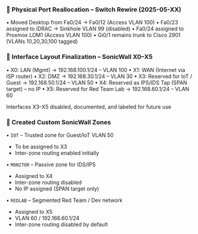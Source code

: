 ### 🔁 Physical Port Reallocation – Switch Rewire (2025-05-XX)

• Moved Desktop from Fa0/24 → Fa0/12 (Access VLAN 100)
• Fa0/23 assigned to iDRAC → Sinkhole VLAN 99 (disabled)
• Fa0/24 assigned to Proxmox LOM1 (Access VLAN 100)
• Gi0/1 remains trunk to Cisco 2901 (VLANs 10,20,30,100 tagged)

### 📐 Interface Layout Finalization – SonicWall X0–X5

• X0: LAN (Mgmt) → 192.168.100.1/24 – VLAN 100
• X1: WAN (Internet via ISP router)
• X2: DMZ → 192.168.30.1/24 – VLAN 30
• X3: Reserved for IoT / Guest → 192.168.50.1/24 – VLAN 50
• X4: Reserved as IPS/IDS Tap (SPAN target) – no IP
• X5: Reserved for Red Team Lab → 192.168.60.1/24 – VLAN 60

Interfaces X3–X5 disabled, documented, and labeled for future use

### 🔐 Created Custom SonicWall Zones

• `IOT` – Trusted zone for Guest/IoT VLAN 50
   - To be assigned to X3
   - Inter-zone routing enabled initially

• `MONITOR` – Passive zone for IDS/IPS
   - Assigned to X4
   - Inter-zone routing disabled
   - No IP assigned (SPAN target only)

• `REDLAB` – Segmented Red Team / Dev network
   - Assigned to X5
   - VLAN 60 / 192.168.60.1/24
   - Inter-zone routing disabled by default

